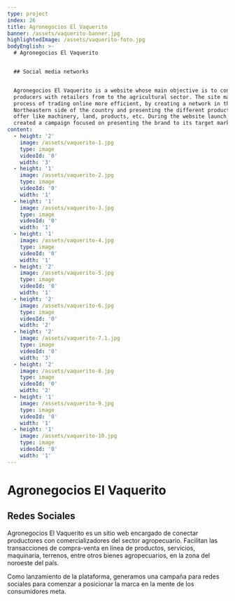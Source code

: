 ```yaml
---
type: project
index: 26
title: Agronegocios El Vaquerito
banner: /assets/vaquerito-banner.jpg
highlightedImage: /assets/vaquerito-foto.jpg
bodyEnglish: >-
  # Agronegocios El Vaquerito


  ## Social media networks


  Agronegocios El Vaquerito is a website whose main objective is to contact
  producers with retailers from to the agricultural sector. The site makes the
  process of trading online more efficient, by creating a network in the
  Northeastern side of the country and presenting the different products they
  offer like machinery, land, products, etc. During the website launch, we
  created a campaign focused on presenting the brand to its target market.
content:
  - height: '2'
    image: /assets/vaquerito-1.jpg
    type: image
    videoId: '0'
    width: '3'
  - height: '1'
    image: /assets/vaquerito-2.jpg
    type: image
    videoId: '0'
    width: '1'
  - height: '1'
    image: /assets/vaquerito-3.jpg
    type: image
    videoId: '0'
    width: '1'
  - height: '1'
    image: /assets/vaquerito-4.jpg
    type: image
    videoId: '0'
    width: '1'
  - height: '2'
    image: /assets/vaquerito-5.jpg
    type: image
    videoId: '0'
    width: '1'
  - height: '2'
    image: /assets/vaquerito-6.jpg
    type: image
    videoId: '0'
    width: '2'
  - height: '2'
    image: /assets/vaquerito-7.1.jpg
    type: image
    videoId: '0'
    width: '3'
  - height: '2'
    image: /assets/vaquerito-8.jpg
    type: image
    videoId: '0'
    width: '2'
  - height: '1'
    image: /assets/vaquerito-9.jpg
    type: image
    videoId: '0'
    width: '1'
  - height: '1'
    image: /assets/vaquerito-10.jpg
    type: image
    videoId: '0'
    width: '1'
---
```

# Agronegocios El Vaquerito

## Redes Sociales

Agronegocios El Vaquerito es un sitio web encargado de conectar productores con comercializadores del sector agropecuario. Facilitan las transacciones de compra-venta en línea de productos, servicios, maquinaria, terrenos, entre otros bienes agropecuarios, en la zona del noroeste del país.

Como lanzamiento de la plataforma, generamos una campaña para redes sociales para comenzar a posicionar la marca en la mente de los consumidores meta.
